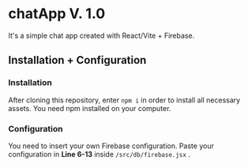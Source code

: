 # chatApp V. 1.0
It's a simple chat app created with React/Vite + Firebase.
## Installation + Configuration
### Installation
After cloning this repository, enter `npm i` in order to install all necessary assets. You need npm installed on your computer.
### Configuration
You need to insert your own Firebase configuration. Paste your configuration in **Line 6-13** inside `/src/db/firebase.jsx` .
